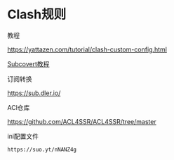 # Clash规则
教程

https://yattazen.com/tutorial/clash-custom-config.html

[Subcovert教程](https://www.codein.icu/clashtutorial/#%E9%85%8D%E7%BD%AE-subconverter)

订阅转换

https://sub.dler.io/

ACl仓库

https://github.com/ACL4SSR/ACL4SSR/tree/master

ini配置文件

```
https://suo.yt/nNANZ4g
```

